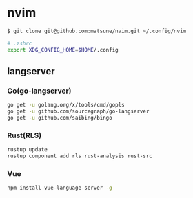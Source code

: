 # nvim
```sh
$ git clone git@github.com:matsune/nvim.git ~/.config/nvim
```

```sh
# .zshrc
export XDG_CONFIG_HOME=$HOME/.config
```

## langserver
### Go(go-langserver)
```sh
go get -u golang.org/x/tools/cmd/gopls
go get -u github.com/sourcegraph/go-langserver
go get -u github.com/saibing/bingo
```

### Rust(RLS)
```sh
rustup update
rustup component add rls rust-analysis rust-src
```

### Vue
```sh
npm install vue-language-server -g
```
